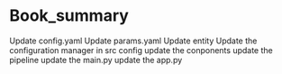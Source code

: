 # Book_summary


Update config.yaml
Update params.yaml
Update entity
Update the configuration manager in src config
update the conponents
update the pipeline
update the main.py
update the app.py